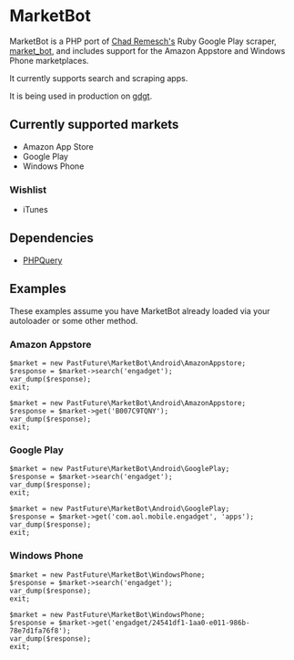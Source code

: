 # MarketBot

MarketBot is a PHP port of [Chad Remesch's](https://github.com/chadrem) Ruby Google Play scraper, [market_bot](https://github.com/chadrem/market_bot), and includes support for the Amazon Appstore and Windows Phone marketplaces.

It currently supports search and scraping apps.

It is being used in production on [gdgt](http://gdgt.com).

## Currently supported markets

* Amazon App Store
* Google Play
* Windows Phone

### Wishlist

* iTunes

## Dependencies

* [PHPQuery](http://code.google.com/p/phpquery/)

## Examples

These examples assume you have MarketBot already loaded via your autoloader or some other method.

### Amazon Appstore
```
$market = new PastFuture\MarketBot\Android\AmazonAppstore;
$response = $market->search('engadget');
var_dump($response);
exit;
```

```
$market = new PastFuture\MarketBot\Android\AmazonAppstore;
$response = $market->get('B007C9TQNY');
var_dump($response);
exit;
```

### Google Play
```
$market = new PastFuture\MarketBot\Android\GooglePlay;
$response = $market->search('engadget');
var_dump($response);
exit;
```

```
$market = new PastFuture\MarketBot\Android\GooglePlay;
$response = $market->get('com.aol.mobile.engadget', 'apps');
var_dump($response);
exit;
```

### Windows Phone
```
$market = new PastFuture\MarketBot\WindowsPhone;
$response = $market->search('engadget');
var_dump($response);
exit;
```

```
$market = new PastFuture\MarketBot\WindowsPhone;
$response = $market->get('engadget/24541df1-1aa0-e011-986b-78e7d1fa76f8');
var_dump($response);
exit;
```

